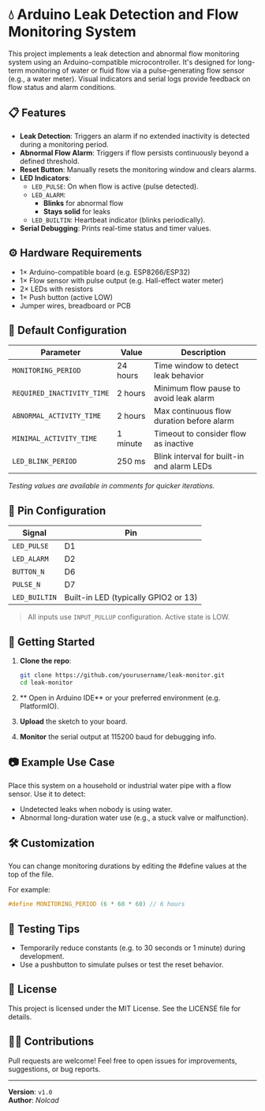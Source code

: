 # 💧 Arduino Leak Detection and Flow Monitoring System

This project implements a leak detection and abnormal flow monitoring system using an Arduino-compatible microcontroller. It's designed for long-term monitoring of water or fluid flow via a pulse-generating flow sensor (e.g., a water meter). Visual indicators and serial logs provide feedback on flow status and alarm conditions.

## 📋 Features

- **Leak Detection**: Triggers an alarm if no extended inactivity is detected during a monitoring period.
- **Abnormal Flow Alarm**: Triggers if flow persists continuously beyond a defined threshold.
- **Reset Button**: Manually resets the monitoring window and clears alarms.
- **LED Indicators**:
  - `LED_PULSE`: On when flow is active (pulse detected).
  - `LED_ALARM`:
    - **Blinks** for abnormal flow
    - **Stays solid** for leaks
  - `LED_BUILTIN`: Heartbeat indicator (blinks periodically).
- **Serial Debugging**: Prints real-time status and timer values.

## ⚙️ Hardware Requirements

- 1× Arduino-compatible board (e.g. ESP8266/ESP32)
- 1× Flow sensor with pulse output (e.g. Hall-effect water meter)
- 2× LEDs with resistors
- 1× Push button (active LOW)
- Jumper wires, breadboard or PCB

## 🧠 Default Configuration

| Parameter                    | Value            | Description                                 |
|-----------------------------|------------------|---------------------------------------------|
| `MONITORING_PERIOD`         | 24 hours         | Time window to detect leak behavior         |
| `REQUIRED_INACTIVITY_TIME`  | 2 hours          | Minimum flow pause to avoid leak alarm      |
| `ABNORMAL_ACTIVITY_TIME`    | 2 hours          | Max continuous flow duration before alarm   |
| `MINIMAL_ACTIVITY_TIME`     | 1 minute         | Timeout to consider flow as inactive        |
| `LED_BLINK_PERIOD`          | 250 ms           | Blink interval for built-in and alarm LEDs  |

*Testing values are available in comments for quicker iterations.*

## 🔌 Pin Configuration

| Signal         | Pin  |
|----------------|------|
| `LED_PULSE`    | D1   |
| `LED_ALARM`    | D2   |
| `BUTTON_N`     | D6   |
| `PULSE_N`      | D7   |
| `LED_BUILTIN`  | Built-in LED (typically GPIO2 or 13) |

> All inputs use `INPUT_PULLUP` configuration. Active state is LOW.

## 🚀 Getting Started

1. **Clone the repo**:
   ```bash
   git clone https://github.com/yourusername/leak-monitor.git
   cd leak-monitor

2. ** Open in Arduino IDE** or your preferred environment (e.g. PlatformIO).

3. **Upload** the sketch to your board.

4. **Monitor** the serial output at 115200 baud for debugging info.

## 📷 Example Use Case

Place this system on a household or industrial water pipe with a flow sensor. Use it to detect:

- Undetected leaks when nobody is using water.
- Abnormal long-duration water use (e.g., a stuck valve or malfunction).

## 🛠️ Customization

You can change monitoring durations by editing the #define values at the top of the file.

For example:

```cpp
#define MONITORING_PERIOD (6 * 60 * 60) // 6 hours
```

## 🧪 Testing Tips

- Temporarily reduce constants (e.g. to 30 seconds or 1 minute) during development.
- Use a pushbutton to simulate pulses or test the reset behavior.

## 📄 License

This project is licensed under the MIT License. See the LICENSE file for details.

## 🙋‍♂️ Contributions

Pull requests are welcome! Feel free to open issues for improvements, suggestions, or bug reports.

---

**Version**: `v1.0`  
**Author**: *Nolcad*
